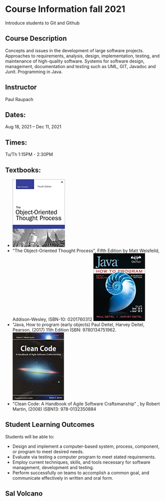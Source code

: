 # Course Information fall 2021
Introduce students to Git and Github

## Course Description
Concepts and issues in the development of large software projects. Approaches to requirements, analysis, design, implementation, testing, and maintenance of high-quality software. Systems for software design, management, documentation and testing such as UML, GIT, Javadoc and Junit. Programming in Java. 

## Instructor
Paul Raupach

## Dates: 
Aug 18, 2021 – Dec 11, 2021


## Times: 
Tu/Th 1:15PM - 2:30PM

## Textbooks:
* ![OOP Process](images/oop-thought_.jpg)
* "The Object-Oriented Thought Process", Fifth Edition by Matt Weisfeild, Addison-Wesley,
ISBN-10: 0201760312
![java](images/java-deitel.jpg)
* "Java, How to program (early objects) Paul Deitel, Harvey Deitel, Pearson, (2017) 11th Edition ISBN: 9780134751962.
![Clean Code](images/clean-code.jpg)
* "Clean Code: A Handbook of Agile Software Craftsmanship" , by Robert Martin, (2008) ISBN13: 978-0132350884

## Student Learning Outcomes
Students will be able to:
* Design and implement a computer-based system, process, component, or program to meet desired needs.
* Evaluate via testing a computer program to meet stated requirements.
* Employ current techniques, skills, and tools necessary for software management, development and testing.
* Perform successfully on teams to accomplish a common goal, and communicate effectively in written and oral form.

## Sal Volcano

